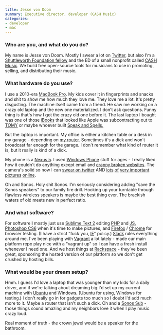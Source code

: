 ```yaml
---
title: Jesse von Doom
summary: Executive director, developer (CASH Music)
categories:
- developer
- mac
---
```


### Who are you, and what do you do?

My name is Jesse von Doom. Mostly I swear a lot on [Twitter](https://twitter.com/jessevondoom "Jesse's Twitter account."), but also I'm a [Shuttleworth Foundation fellow](https://www.shuttleworthfoundation.org/ "The Shuttleworth Foundation's website.") and the ED of a small nonprofit called [CASH Music][cash-music]. We build free open-source tools for musicians to use in promoting, selling, and distributing their music.

### What hardware do you use?

I use a 2010-era [MacBook Pro][macbook-pro]. My kids cover it in fingerprints and snacks and shit to show me how much they love me. They love me a lot. It's pretty disgusting. The machine itself came from a friend. He saw me working on a crazy old laptop and the new one materialized. I don't ask questions. Funny thing is that's how I got the crazy old one before it. The last laptop I bought was one of those [iBooks][ibook] that looked like Apple was subcontracting out to [TOMY](http://andrewjwildey.files.wordpress.com/2011/10/safariscreensnapz002.jpg "A picture of a child's toy.") or maybe whoever built [Speak and Spells.][speak-and-spell]
  
But the laptop is important. My office is either a kitchen table or a desk in my garage - depending on [my router](http://support.radioshack.com/support_electronics/doc66/images%5C20-226.jpg "A picture of a radio."). Sometimes it's a dick and won't broadcast far enough for the garage. I don't remember what kind of router it is, but it really is kind of a dick.
  
My phone is a [Nexus 5][nexus-5]. I used [Windows Phone][windows-phone] stuff for ages - I really liked how it couldn't do anything except email and [crappy broken websites](http://www.technologizer.com/wp-content/uploads/2010/09/bestie.jpg "A badge suggesting the Internet Explorer browser."). The camera's solid so now I can [swear on twitter](https://twitter.com/search?q=jessevondoom%20fuck "A search for Jesse's sweary tweets.") AND [lots](http://instagram.com/jessevondoom "Jesse's Instagram account.") [of](https://twitter.com/jessevondoom/status/487424697135419392 "A tweet by Jesse's daughter in a panda suit.") [very important](https://twitter.com/jessevondoom/status/474002951296413696 "A tweet by Jesse with a photo of his knuckles.") [pictures](http://instagram.com/p/oClTcLlVXD/ "A photo of Jesse's daughter in a car.") [online](https://twitter.com/jessevondoom/status/493912585779957763 "A tweet by Jesse with a photo of his daughter in a Gandalf hat.").
  
Oh and Sonos. Holy shit Sonos. I'm seriously considering adding "save the Sonos speakers" to our family fire drill. Hooking up your turntable through flawless wireless speakers is maybe the best thing ever. The brackish waters of old meets new in perfect ratio.

### And what software?

For software I mostly just use [Sublime Text 2][sublime-text] editing [PHP][] and [JS][javascript], [Photoshop CS6][photoshop] when it's time to make pictures, and [Firefox][] / [Chrome][] for browser testing. (I have a strict "fuck you, [IE][internet-explorer]" policy.) [Slack][] rules everything around me. I've been playing with [Vagrant][] a lot lately - made our main platform repo play nice with a "vagrant up" so I can have a fresh install whenever I need one. And we host things at [Rackspace][] - they've been great, sponsoring the hosted version of our platform so we don't get crushed by hosting bills.

### What would be your dream setup?

Hmm. I guess I'd love a laptop that was younger than my kids for a daily driver, and if we're talking about dreaming big I'd set up my current machine with [Ubuntu][] and Windows. (Ubuntu for using, Windows for testing.) I don't really go in for gadgets too much so I doubt I'd add much more to it. Maybe a router that isn't such a dick. Oh and a [Sonos Sub][sub] - those things sound amazing and my neighbors love it when I play music crazy loud.

Real moment of truth - the crown jewel would be a speaker for the bathroom.

[cash-music]: https://cashmusic.org/ "An open source platform for musicians."
[chrome]: https://www.google.com/intl/en/chrome/browser/ "A WebKit-based browser, where each tab runs in its own thread."
[firefox]: https://www.mozilla.org/en-US/firefox/new/ "A cross-platform open-source web browser."
[ibook]: https://en.wikipedia.org/wiki/IBook "A laptop."
[internet-explorer]: https://en.wikipedia.org/wiki/Internet_Explorer "A PC web browser."
[javascript]: https://en.wikipedia.org/wiki/JavaScript "An interpreted scripting language."
[macbook-pro]: https://www.apple.com/macbook-pro/ "A laptop."
[nexus-5]: http://www.google.com/nexus/5/ "An Android smartphone."
[photoshop]: https://www.adobe.com/products/photoshop.html "A bitmap image editor."
[php]: https://php.net/ "An interpreted scripting language."
[rackspace]: https://www.rackspace.com/ "A VPS hosting service."
[slack]: https://slack.com/ "A collaboration service."
[speak-and-spell]: https://en.wikipedia.org/wiki/Speak_%26_Spell_(game) "An electronic children's educational toy."
[sub]: http://www.sonos.com/shop/products/sub "An audio system."
[sublime-text]: http://www.sublimetext.com/ "A coder's text editor."
[ubuntu]: https://www.ubuntu.com/ "A Unix distribution."
[vagrant]: https://www.vagrantup.com/ "Software for building and installing virtual dev environments."
[windows-phone]: https://en.wikipedia.org/wiki/Windows_Phone "A mobile operating system."
